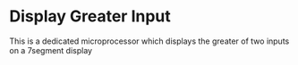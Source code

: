 # Display Greater Input
This is a dedicated microprocessor which displays the greater of two inputs on a 7segment display
